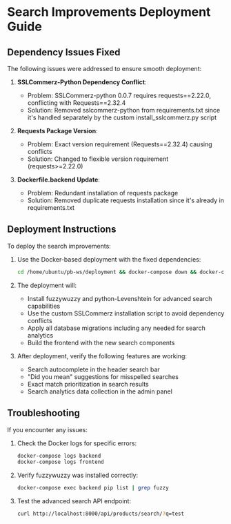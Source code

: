 # Search Improvements Deployment Guide

## Dependency Issues Fixed

The following issues were addressed to ensure smooth deployment:

1. **SSLCommerz-Python Dependency Conflict**:
   - Problem: SSLCommerz-python 0.0.7 requires requests==2.22.0, conflicting with Requests==2.32.4
   - Solution: Removed sslcommerz-python from requirements.txt since it's handled separately by the custom install_sslcommerz.py script

2. **Requests Package Version**:
   - Problem: Exact version requirement (Requests==2.32.4) causing conflicts
   - Solution: Changed to flexible version requirement (requests>=2.22.0)

3. **Dockerfile.backend Update**:
   - Problem: Redundant installation of requests package
   - Solution: Removed duplicate requests installation since it's already in requirements.txt

## Deployment Instructions

To deploy the search improvements:

1. Use the Docker-based deployment with the fixed dependencies:
   ```bash
   cd /home/ubuntu/pb-ws/deployment && docker-compose down && docker-compose up -d --build
   ```

2. The deployment will:
   - Install fuzzywuzzy and python-Levenshtein for advanced search capabilities
   - Use the custom SSLCommerz installation script to avoid dependency conflicts
   - Apply all database migrations including any needed for search analytics
   - Build the frontend with the new search components

3. After deployment, verify the following features are working:
   - Search autocomplete in the header search bar
   - "Did you mean" suggestions for misspelled searches
   - Exact match prioritization in search results
   - Search analytics data collection in the admin panel

## Troubleshooting

If you encounter any issues:

1. Check the Docker logs for specific errors:
   ```bash
   docker-compose logs backend
   docker-compose logs frontend
   ```

2. Verify fuzzywuzzy was installed correctly:
   ```bash
   docker-compose exec backend pip list | grep fuzzy
   ```

3. Test the advanced search API endpoint:
   ```bash
   curl http://localhost:8000/api/products/search/?q=test
   ``` 